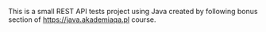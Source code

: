 This is a small REST API tests project using Java created by following bonus section of https://java.akademiaqa.pl course.